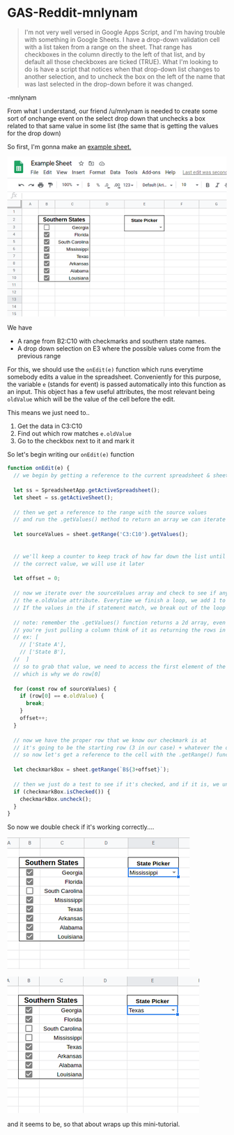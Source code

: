 # GAS-Reddit-mnlynam

> I'm not very well versed in Google Apps Script, and I'm having trouble with something in Google Sheets. I have a drop-down validation cell with a list taken from a range on the sheet. That range has checkboxes in the column directly to the left of that list, and by default all those checkboxes are ticked (TRUE). What I'm looking to do is have a script that notices when that drop-down list changes to another selection, and to uncheck the box on the left of the name that was last selected in the drop-down before it was changed.

-mnlynam


From what I understand, our friend /u/mnlynam is needed to create some sort of onchange event on the select drop down that unchecks a box related to that same value in some list (the same that is getting the values for the drop down)

So first, I'm gonna make an [example sheet.](https://docs.google.com/spreadsheets/d/1LPG1lb4bdh_-DucQN_1r9A2y4yWceDnrso5B6xDgFYw/edit?usp=sharing)

![Image1](/images/1.png)

We have

* A range from B2:C10 with checkmarks and southern state names.
* A drop down selection on E3 where the possible values come from the previous range

For this, we should use the ```onEdit(e)``` function which runs everytime somebody edits a value in the spreadsheet. Conveniently for this purpose, the variable ```e``` (stands for event) is passed automatically into this function as an input. This object has a few useful attributes, the most relevant being ```oldValue``` which will be the value of the cell before the edit. 

This means we just need to..

1. Get the data in C3:C10
2. Find out which row matches ```e.oldValue```
3. Go to the checkbox next to it and mark it

So let's begin writing our ```onEdit(e)``` function

```javascript
function onEdit(e) {
  // we begin by getting a reference to the current spreadsheet & sheet

  let ss = SpreadsheetApp.getActiveSpreadsheet();
  let sheet = ss.getActiveSheet();

  // then we get a reference to the range with the source values
  // and run the .getValues() method to return an array we can iterate over

  let sourceValues = sheet.getRange('C3:C10').getValues();
  

  // we'll keep a counter to keep track of how far down the list until we find
  // the correct value, we will use it later

  let offset = 0;

  // now we iterate over the sourceValues array and check to see if anything matches
  // the e.oldValue attribute. Everytime we finish a loop, we add 1 to the offset
  // If the values in the if statement match, we break out of the loop

  // note: remember the .getValues() function returns a 2d array, even if 
  // you're just pulling a column think of it as returning the rows in the sheet
  // ex: [
    // ['State A'],
    // ['State B'],
  //  ]
  // so to grab that value, we need to access the first element of the array
  // which is why we do row[0]

  for (const row of sourceValues) {
    if (row[0] == e.oldValue) {
      break;
    }
    offset++;
  }

  // now we have the proper row that we know our checkmark is at
  // it's going to be the starting row (3 in our case) + whatever the offset value is
  // so now let's get a reference to the cell with the .getRange() function

  let checkmarkBox = sheet.getRange(`B${3+offset}`);

  // then we just do a test to see if it's checked, and if it is, we uncheck it
  if (checkmarkBox.isChecked()) {
    checkmarkBox.uncheck();
  }
}
```

So now we double check if it's working correctly....

![Image2](/images/2.png)


![Image3](/images/3.png)





and it seems to be, so that about wraps up this mini-tutorial.